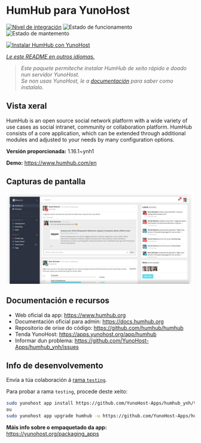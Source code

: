 <!--
NOTA: Este README foi creado automáticamente por <https://github.com/YunoHost/apps/tree/master/tools/readme_generator>
NON debe editarse manualmente.
-->

# HumHub para YunoHost

[![Nivel de integración](https://dash.yunohost.org/integration/humhub.svg)](https://ci-apps.yunohost.org/ci/apps/humhub/) ![Estado de funcionamento](https://ci-apps.yunohost.org/ci/badges/humhub.status.svg) ![Estado de mantemento](https://ci-apps.yunohost.org/ci/badges/humhub.maintain.svg)

[![Instalar HumHub con YunoHost](https://install-app.yunohost.org/install-with-yunohost.svg)](https://install-app.yunohost.org/?app=humhub)

*[Le este README en outros idiomas.](./ALL_README.md)*

> *Este paquete permíteche instalar HumHub de xeito rápido e doado nun servidor YunoHost.*  
> *Se non usas YunoHost, le a [documentación](https://yunohost.org/install) para saber como instalalo.*

## Vista xeral

HumHub is an open source social network platform with a wide variety of use cases as social intranet, community or collaboration platform. HumHub consists of a core application, which can be extended through additional modules and adjusted to your needs by many configuration options. 


**Versión proporcionada:** 1.16.1~ynh1

**Demo:** <https://www.humhub.com/en>

## Capturas de pantalla

![Captura de pantalla de HumHub](./doc/screenshots/app_small.png)

## Documentación e recursos

- Web oficial da app: <https://www.humhub.org>
- Documentación oficial para admin: <https://docs.humhub.org>
- Repositorio de orixe do código: <https://github.com/humhub/humhub>
- Tenda YunoHost: <https://apps.yunohost.org/app/humhub>
- Informar dun problema: <https://github.com/YunoHost-Apps/humhub_ynh/issues>

## Info de desenvolvemento

Envía a túa colaboración á [rama `testing`](https://github.com/YunoHost-Apps/humhub_ynh/tree/testing).

Para probar a rama `testing`, procede deste xeito:

```bash
sudo yunohost app install https://github.com/YunoHost-Apps/humhub_ynh/tree/testing --debug
ou
sudo yunohost app upgrade humhub -u https://github.com/YunoHost-Apps/humhub_ynh/tree/testing --debug
```

**Máis info sobre o empaquetado da app:** <https://yunohost.org/packaging_apps>
